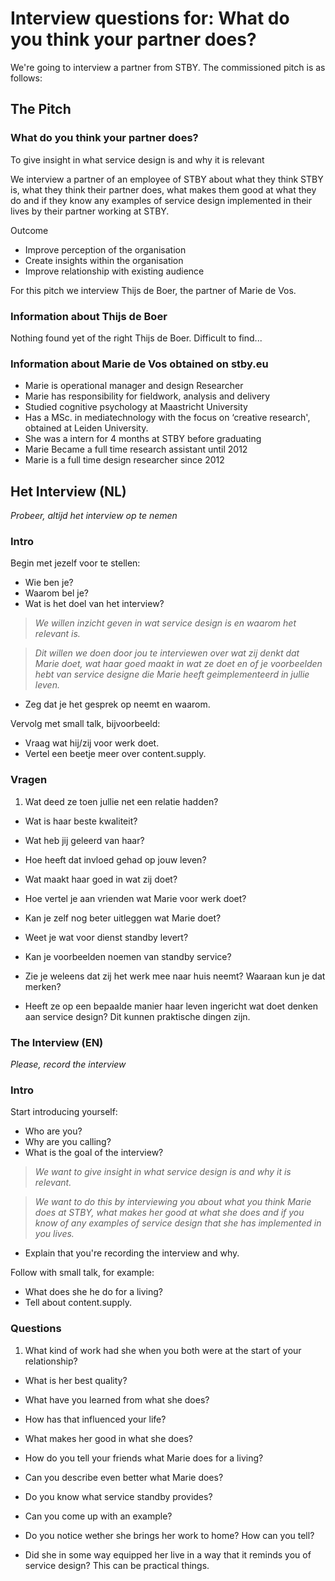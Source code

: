 # Interview questions for: What do you think your partner does?

We're going to interview a partner from STBY. The commissioned pitch is as follows:

## The Pitch

### What do you think your partner does?

To give insight in what service design is and why it is relevant

We interview a partner of an employee of STBY about what they think STBY is, what they think their partner does, what makes them good at what they do and if they know any examples of service design implemented in their lives by their partner working at STBY.


Outcome
* Improve perception of the organisation
* Create insights within the organisation
* Improve relationship with existing audience

For this pitch we interview Thijs de Boer, the partner of Marie de Vos.
### Information about Thijs de Boer
Nothing found yet of the right Thijs de Boer. Difficult to find...

### Information about Marie de Vos obtained on stby.eu

* Marie is operational manager and design Researcher
* Marie has responsibility for fieldwork, analysis and delivery
* Studied cognitive psychology at Maastricht University
* Has a MSc. in mediatechnology with the focus on ‘creative research', obtained at Leiden University.
* She was a intern for 4 months at STBY before graduating
* Marie Became a full time research assistant until 2012
* Marie is a full time design researcher since 2012


## Het Interview (NL)

*Probeer, altijd het interview op te nemen*

### Intro

Begin met jezelf voor te stellen:

* Wie ben je?
* Waarom bel je?
* Wat is het doel van het interview?

> *We willen inzicht geven in wat service design is en waarom het relevant is.*

> *Dit willen we doen door jou te interviewen over wat zij denkt dat Marie doet, wat haar goed maakt in wat ze doet en of je voorbeelden hebt van service designe die Marie heeft geimplementeerd in jullie leven.*

* Zeg dat je het gesprek op neemt en waarom.

Vervolg met small talk, bijvoorbeeld:

* Vraag wat hij/zij voor werk doet.
* Vertel een beetje meer over content.supply.

### Vragen

1. Wat deed ze toen jullie net een relatie hadden?

* Wat is haar beste kwaliteit?

* Wat heb jij geleerd van haar?

* Hoe heeft dat invloed gehad op jouw leven?

* Wat maakt haar goed in wat zij doet?

* Hoe vertel je aan vrienden wat Marie voor werk doet?

* Kan je zelf nog beter uitleggen wat Marie doet?

* Weet je wat voor dienst standby levert?

* Kan je voorbeelden noemen van standby service?

* Zie je weleens dat zij het werk mee naar huis neemt? Waaraan kun je dat merken?

* Heeft ze op een bepaalde manier haar leven ingericht wat doet denken aan service design? Dit kunnen praktische dingen zijn.

### The Interview (EN)

*Please, record the interview*

### Intro

Start introducing yourself:

* Who are you?
* Why are you calling?
* What is the goal of the interview?
> *We want to give insight in what service design is and why it is relevant.*

> *We want to do this by interviewing you about what you think Marie does at STBY, what makes her good at what she does and if you know of any examples of service design that she has implemented in you lives.*

* Explain that you're recording the interview and why.

Follow with small talk, for example:

* What does she he do for a living?
* Tell about content.supply.

### Questions

1. What kind of work had she when you both were at the start of your relationship?

* What is her best quality?

* What have you learned from what she does?

* How has that influenced your life?

* What makes her good in what she does?

* How do you tell your friends what Marie does for a living?

* Can you describe even better what Marie does?

* Do you know what service standby provides?

* Can you come up with an example?

* Do you notice wether she brings her work to home? How can you tell?

* Did she in some way equipped her live in a way that it reminds you of service design?
 This can be practical things.
